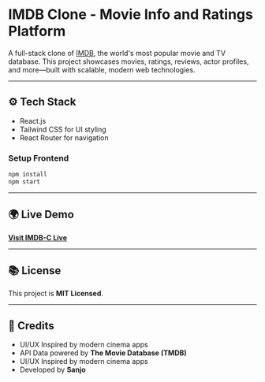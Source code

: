#  IMDB Clone - Movie Info and Ratings Platform

A full-stack clone of [IMDB](https://www.imdb.com/), the world's most popular movie and TV database. This project showcases movies, ratings, reviews, actor profiles, and more—built with scalable, modern web technologies.


---

## ⚙️ Tech Stack


* React.js 
* Tailwind CSS for UI styling
* React Router for navigation


### Setup Frontend

```bash
npm install
npm start
```

---
## 🌍 Live Demo

[**Visit IMDB-C Live**](https://gold-stream-two.vercel.app/)

---

## 📚 License

This project is **MIT Licensed**.

---

## 🌟 Credits

* UI/UX Inspired by modern cinema apps
* API Data powered by **The Movie Database (TMDB)**
* UI/UX Inspired by modern cinema apps
* Developed by **Sanjo**


